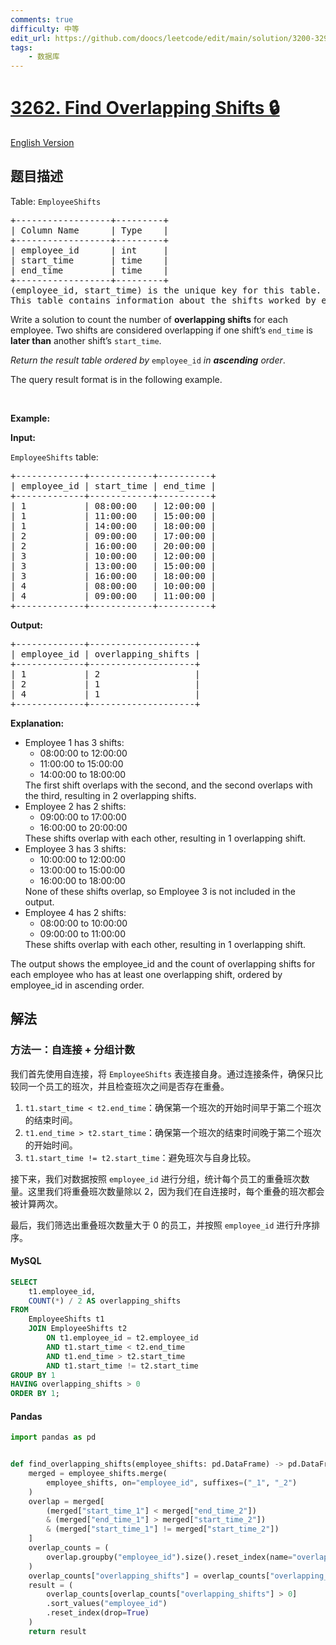```yaml
---
comments: true
difficulty: 中等
edit_url: https://github.com/doocs/leetcode/edit/main/solution/3200-3299/3262.Find%20Overlapping%20Shifts/README.md
tags:
    - 数据库
---
```


<!-- problem:start -->

# [3262. Find Overlapping Shifts 🔒](https://leetcode.cn/problems/find-overlapping-shifts)

[English Version](/solution/3200-3299/3262.Find%20Overlapping%20Shifts/README_EN.md)

## 题目描述

<!-- description:start -->

<p>Table: <code>EmployeeShifts</code></p>

<pre>
+------------------+---------+
| Column Name      | Type    |
+------------------+---------+
| employee_id      | int     |
| start_time       | time    |
| end_time         | time    |
+------------------+---------+
(employee_id, start_time) is the unique key for this table.
This table contains information about the shifts worked by employees, including the start and end times on a specific date.
</pre>

<p>Write a solution to count the number of <strong>overlapping shifts</strong> for each employee. Two shifts are considered overlapping if one shift&rsquo;s <code>end_time</code> is <strong>later than</strong> another shift&rsquo;s <code>start_time</code>.</p>

<p><em>Return the result table ordered by</em> <code>employee_id</code> <em>in <strong>ascending</strong> order</em>.</p>

<p>The query result format is in the following example.</p>

<p>&nbsp;</p>
<p><strong class="example">Example:</strong></p>

<div class="example-block">
<p><strong>Input:</strong></p>

<p><code>EmployeeShifts</code> table:</p>

<pre class="example-io">
+-------------+------------+----------+
| employee_id | start_time | end_time |
+-------------+------------+----------+
| 1           | 08:00:00   | 12:00:00 |
| 1           | 11:00:00   | 15:00:00 |
| 1           | 14:00:00   | 18:00:00 |
| 2           | 09:00:00   | 17:00:00 |
| 2           | 16:00:00   | 20:00:00 |
| 3           | 10:00:00   | 12:00:00 |
| 3           | 13:00:00   | 15:00:00 |
| 3           | 16:00:00   | 18:00:00 |
| 4           | 08:00:00   | 10:00:00 |
| 4           | 09:00:00   | 11:00:00 |
+-------------+------------+----------+
</pre>

<p><strong>Output:</strong></p>

<pre class="example-io">
+-------------+--------------------+
| employee_id | overlapping_shifts |
+-------------+--------------------+
| 1           | 2                  |
| 2           | 1                  |
| 4           | 1                  |
+-------------+--------------------+
</pre>

<p><strong>Explanation:</strong></p>

<ul>
	<li>Employee 1 has 3 shifts:
	<ul>
		<li>08:00:00 to 12:00:00</li>
		<li>11:00:00 to 15:00:00</li>
		<li>14:00:00 to 18:00:00</li>
	</ul>
	The first shift overlaps with the second, and the second overlaps with the third, resulting in 2 overlapping shifts.</li>
	<li>Employee 2 has 2 shifts:
	<ul>
		<li>09:00:00 to 17:00:00</li>
		<li>16:00:00 to 20:00:00</li>
	</ul>
	These shifts overlap with each other, resulting in 1 overlapping shift.</li>
	<li>Employee 3 has 3 shifts:
	<ul>
		<li>10:00:00 to 12:00:00</li>
		<li>13:00:00 to 15:00:00</li>
		<li>16:00:00 to 18:00:00</li>
	</ul>
	None of these shifts overlap, so Employee 3 is not included in the output.</li>
	<li>Employee 4 has 2 shifts:
	<ul>
		<li>08:00:00 to 10:00:00</li>
		<li>09:00:00 to 11:00:00</li>
	</ul>
	These shifts overlap with each other, resulting in 1 overlapping shift.</li>
</ul>

<p>The output shows the employee_id and the count of overlapping shifts for each employee who has at least one overlapping shift, ordered by employee_id in ascending order.</p>
</div>

<!-- description:end -->

## 解法

<!-- solution:start -->

### 方法一：自连接 + 分组计数

我们首先使用自连接，将 `EmployeeShifts` 表连接自身。通过连接条件，确保只比较同一个员工的班次，并且检查班次之间是否存在重叠。

1. `t1.start_time < t2.end_time`：确保第一个班次的开始时间早于第二个班次的结束时间。
1. `t1.end_time > t2.start_time`：确保第一个班次的结束时间晚于第二个班次的开始时间。
1. `t1.start_time != t2.start_time`：避免班次与自身比较。

接下来，我们对数据按照 `employee_id` 进行分组，统计每个员工的重叠班次数量。这里我们将重叠班次数量除以 2，因为我们在自连接时，每个重叠的班次都会被计算两次。

最后，我们筛选出重叠班次数量大于 0 的员工，并按照 `employee_id` 进行升序排序。

<!-- tabs:start -->

#### MySQL

```sql
SELECT
    t1.employee_id,
    COUNT(*) / 2 AS overlapping_shifts
FROM
    EmployeeShifts t1
    JOIN EmployeeShifts t2
        ON t1.employee_id = t2.employee_id
        AND t1.start_time < t2.end_time
        AND t1.end_time > t2.start_time
        AND t1.start_time != t2.start_time
GROUP BY 1
HAVING overlapping_shifts > 0
ORDER BY 1;
```

#### Pandas

```python
import pandas as pd


def find_overlapping_shifts(employee_shifts: pd.DataFrame) -> pd.DataFrame:
    merged = employee_shifts.merge(
        employee_shifts, on="employee_id", suffixes=("_1", "_2")
    )
    overlap = merged[
        (merged["start_time_1"] < merged["end_time_2"])
        & (merged["end_time_1"] > merged["start_time_2"])
        & (merged["start_time_1"] != merged["start_time_2"])
    ]
    overlap_counts = (
        overlap.groupby("employee_id").size().reset_index(name="overlapping_shifts")
    )
    overlap_counts["overlapping_shifts"] = overlap_counts["overlapping_shifts"] // 2
    result = (
        overlap_counts[overlap_counts["overlapping_shifts"] > 0]
        .sort_values("employee_id")
        .reset_index(drop=True)
    )
    return result
```

<!-- tabs:end -->

<!-- solution:end -->

<!-- problem:end -->
